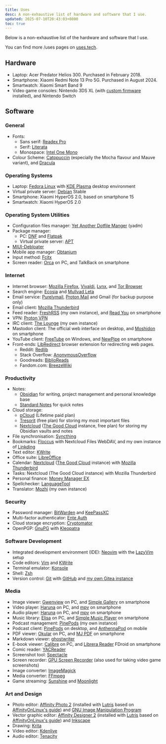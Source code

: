 ```yaml
---
title: Uses
desc: A non-exhaustive list of hardware and software that I use.
updated: 2025-07-10T20:43:03+0800
toc: true
---
```

Below is a non-exhaustive list of the hardware and software that I use.

You can find more /uses pages on [uses.tech](https://uses.tech/).

## Hardware

- Laptop: Acer Predator Helios 300. Purchased in February 2018.
- Smartphone: Xiaomi Redmi Note 13 Pro 5G. Purchased in August 2024.
- Smartwatch: Xiaomi Smart Band 9
- Video game consoles: Nintendo 3DS XL (with [custom firmware](https://3ds.hacks.guide/) installed), and Nintendo Switch

## Software

### General

- Fonts:
    - Sans serif: [Readex Pro](https://fonts.google.com/specimen/Readex+Pro)
    - Serif: [Literata](https://github.com/googlefonts/literata)
    - Monospace: [Intel One Mono](https://www.intel.com/content/www/us/en/company-overview/one-monospace-font.html)
- Colour Scheme: [Catppuccin](https://catppuccin.com/) (especially the Mocha flavour and Mauve variant), and [Dracula](https://draculatheme.com/)

### Operating Systems

- Laptop: [Fedora Linux](https://fedoraproject.org/) with [KDE Plasma](https://kde.org/plasma-desktop/) desktop environment
- Virtual private server: [Debian](https://www.debian.org/) Stable
- Smartphone: Xiaomi HyperOS 2.0, based on smartphone 15
- Smartwatch: Xiaomi HyperOS 2.0

### Operating System Utilities

- Configuration files manager: [Yet Another Dotfile Manger](https://yadm.io/) (yadm)
- Package manager:
    - PC: [DNF](https://docs.fedoraproject.org/en-US/fedora/f40/system-administrators-guide/package-management/DNF/) and [Flatpak](https://flatpak.org/)
    - Virtual private server: [APT](https://wiki.debian.org/AptCLI)
- [MIUI-Debloater](https://github.com/kirthandev/MIUI-Debloater-official)
- Mobile app manager: [Obtanium](https://github.com/ImranR98/Obtainium)
- Input method: [Fcitx](https://fcitx-im.org/)
- Screen reader: [Orca](https://orca.gnome.org/) on PC, and TalkBack on smartphone

### Internet

- Internet browser: [Mozilla Firefox](https://www.mozilla.org/firefox/), [Vivaldi](https://vivaldi.com/), [Lynx](https://lynx.invisible-island.net/), and [Tor Browser](https://www.torproject.org/)
- Search engine: [Ecosia](https://www.ecosia.org/) and [Mullvad Leta](https://leta.mullvad.net/)
- Email service: [Purelymail](https://purelymail.com/), [Proton Mail](https://proton.me/mail) and Gmail (for backup purpose only)
- Email client: [Mozilla Thunderbird](https://www.thunderbird.net/)
- Feed reader: [FreshRSS](https://www.freshrss.org/) (my own instance), and [Read You](https://github.com/Ashinch/ReadYou) on smartphone
- VPN: [Proton VPN](https://protonvpn.com/)
- IRC client: [The Lounge](https://thelounge.chat/) (my own instance)
- Mastodon client: The official web interface on desktop, and [Moshidon](https://github.com/LucasGGamerM/moshidon) on smartphone
- YouTube client: [FreeTube](https://freetubeapp.io/) on Windows, and [NewPipe](https://newpipe.net/) on smartphone
- Front-ends: [LibRedirect](https://libredirect.github.io/) browser extension for redirecting web pages.
    - Reddit: [Redlib](https://github.com/redlib-org/redlib)
    - Stack Overflow: [AnonymousOverflow](https://github.com/httpjamesm/AnonymousOverflow)
    - Goodreads: [BiblioReads](https://github.com/nesaku/BiblioReads)
    - Fandom.com: [BreezeWiki](https://breezewiki.com/)

### Productivity

- Notes:
	- [Obsidian](https://obsidian.md/) for writing, project management and personal knowledge base
	- [Standard Notes](https://standardnotes.com/) for quick notes
- Cloud storage:
	- [pCloud](https://www.pcloud.com/) (Lifetime paid plan)
	- [Tresorit](https://tresorit.com/) (free plan) for storing my most important files
	- [Nextcloud](https://nextcloud.com/) ([The Good Cloud](https://thegood.cloud/) instance, free plan) for storing my Obsidian vaults and notes
- File synchronisation: [Syncthing](https://syncthing.net/)
- Bookmarks: [Floccus](https://floccus.org/) with Nextcloud Files WebDAV, and my own instance of [Linkding](https://linkding.link/)
- Text editor: [KWrite](https://apps.kde.org/kwrite/)
- Office suite: [LibreOffice](https://www.libreoffice.org/)
- Calendar: [Nextcloud](https://nextcloud.com/) ([The Good Cloud](https://thegood.cloud/) instance) with [Mozilla Thunderbird](https://www.thunderbird.net/)
- Tasks: Nextcloud (The Good Cloud instance) with Mozilla Thunderbird
- Personal finance: [Money Manager EX](https://moneymanagerex.org/)
- Spellchecker: [LanguageTool](https://languagetool.org/)
- Translator: [Mozhi](https://codeberg.org/aryak/mozhi) (my own instance)

### Security

- Password manager: [BitWarden](https://bitwarden.com/) and [KeePassXC](https://keepassxc.org/)
- Multi-factor authenticator: [Ente Auth](https://ente.io/auth/)
- Cloud storage encryption: [Cryptomator](https://cryptomator.org/)
- OpenPGP: [GnuPG](https://www.gnupg.org/) with [Kleopatra](https://apps.kde.org/kleopatra/)

### Software Development

- Integrated development environment (IDE): [Neovim](https://neovim.io/) with the [LazyVim](https://www.lazyvim.org/) setup
- Code editors: [Vim](https://www.vim.org/) and [KWrite](https://apps.kde.org/kwrite/)
- Terminal emulator: [Konsole](https://konsole.kde.org/)
- Shell: [Zsh](https://www.zsh.org/)
- Version control: [Git](https://git-scm.com/) with [GitHub](https://github.com/) and [my own Gitea instance](https://git.helenchong.dev/)

### Media

- Image viewer: [Gwenview](https://apps.kde.org/gwenview/) on PC, and [Simple Gallery](https://github.com/SimpleMobileTools/Simple-Gallery) on smartphone
- Video player: [Haruna](https://apps.kde.org/haruna/) on PC, and [mpv](https://github.com/mpv-android/mpv-android) on smartphone
- Audio player: [Haruna](https://apps.kde.org/haruna/) on PC, and [mpv](https://github.com/mpv-android/mpv-android) on smartphone
- Music library: [Elisa](https://apps.kde.org/elisa/) on PC, and [Simple Music Player](https://github.com/SimpleMobileTools/Simple-Music-Player) on smartphone
- Podcast management: [PinePods](https://www.pinepods.online/) (my own instance)
- Podcast client: [PinePods](https://www.pinepods.online/) on desktop, and [AnthennaPod](https://antennapod.org/) on mobile
- PDF viewer: [Okular](https://okular.kde.org/) on PC, and [MJ PDF](https://gitlab.com/mudlej_android/mj_pdf_reader) on smartphone
- Markdown viewer: [ghostwriter](https://ghostwriter.kde.org/)
- E-book viewer: [Calibre](https://calibre-ebook.com/) on PC, and [Librera Reader](https://librera.mobi/) FDroid on smartphone
- Comic reader: [YACReader](https://www.yacreader.com/)
- Screenshot tool: [Spectacle](https://invent.kde.org/plasma/spectacle)
- Screen recorder: [GPU Screen Recorder](https://git.dec05eba.com/gpu-screen-recorder/about/) (also used for taking video game screenshots)
- Image converter: [ImageMagick](https://www.imagemagick.org/)
- Media converter: [FFmpeg](https://ffmpeg.org/)
- Game streaming: [Sunshine](http://app.lizardbyte.dev/Sunshine/) and [Moonlight](https://moonlight-stream.org/)

### Art and Design

- Photo editor: [Affinity Photo 2](https://affinity.serif.com/photo/) (installed with [Lutris](https://lutris.net/) based on [AffinityOnLinux's guide](https://github.com/Twig6943/AffinityOnLinux/blob/main/Guides/Lutris/Guide.md)) and [GNU Image Manipulation Program](https://www.gimp.org/)
- Vector graphic editor: [Affinity Designer 2](https://affinity.serif.com/designer/) (installed with [Lutris](https://lutris.net/) based on [AffinityOnLinux's guide](https://github.com/Twig6943/AffinityOnLinux/blob/main/Guides/Lutris/Guide.md)) and [Inkscape](https://inkscape.org/)
- Drawing: [Krita](https://krita.org/)
- Video editor: [Kdenlive](https://kdenlive.org/)
- Audio editor: [Tenacity](https://tenacityaudio.org/)
